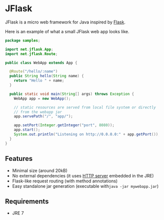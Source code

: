 JFlask
======

JFlask is a micro web framework for Java inspired by [Flask](http://flask.pocoo.org/).




Here is an example of what a small JFlask web app looks like.
```java
package samples;

import net.jflask.App;
import net.jflask.Route;

public class WebApp extends App {

  @Route("/hello/:name")
  public String hello(String name) {
    return "Hello " + name;
  }

  public static void main(String[] args) throws Exception {
    WebApp app = new WebApp();

    // static resources are served from local file system or directly
    // from the webapp jar
    app.servePath("/", "app/");

    app.setPort(Integer.getInteger("port", 8080));
    app.start();
    System.out.println("Listening on http://0.0.0.0:" + app.getPort());
  }
}
```

Features
--------
 - Minimal size (around 20kB)
 - No external dependencies (it uses [HTTP server](http://docs.oracle.com/javase/7/docs/jre/api/net/httpserver/spec/com/sun/net/httpserver/package-summary.html) embedded in the JRE)
 - Flask-like request routing (with method annotations)
 - Easy standalone jar generation (executable with`java -jar mywebapp.jar`)

Requirements
------------
 - JRE 7



